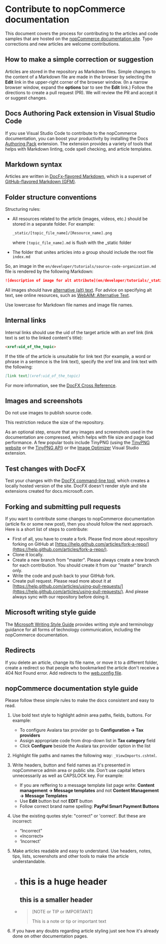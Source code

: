 # Contribute to nopCommerce documentation

This document covers the process for contributing to the articles and code samples that are hosted on the [nopCommerce documentation site](http://docs.nopcommerce.com). Typo corrections and new articles are welcome contributions.

## How to make a simple correction or suggestion

Articles are stored in the repository as Markdown files. Simple changes to the content of a Markdown file are made in the browser by selecting the **Edit** link in the upper-right corner of the browser window. (In a narrow browser window, expand the **options** bar to see the **Edit** link.) Follow the directions to create a pull request (PR). We will review the PR and accept it or suggest changes.

## Docs Authoring Pack extension in Visual Studio Code

If you use Visual Studio Code to contribute to the nopCommerce documentation, you can boost your productivity by installing the Docs [Authoring Pack](https://marketplace.visualstudio.com/items?itemName=docsmsft.docs-authoring-pack) extension. The extension provides a variety of tools that helps with Markdown linting, code spell checking, and article templates.

## Markdown syntax

Articles are written in [DocFx-flavored Markdown](https://dotnet.github.io/docfx/spec/docfx_flavored_markdown.html), which is a superset of [GitHub-flavored Markdown (GFM)](https://guides.github.com/features/mastering-markdown/).

## Folder structure conventions

Structuring rules:

- All resources related to the article (images, videos, etc.) should be stored in a separate folder. For example:

    ```sh
    _static/[topic_file_name]/[Resource_name].png
    ```

    where `[topic_file_name].md` is flush with the _static folder

- The folder that unites articles into a group should include the root file `index.md`

So, an image in the `en/developer/tutorials/source-code-organization.md` file is rendered by the following Markdown:

```md
![description of image for alt attribute](en/developer/tutorials/_static/source-code-organization/imagename.png)
```

All images should have [alternative (alt) text](https://wikipedia.org/wiki/Alt_attribute). For advice on specifying alt text, see online resources, such as [WebAIM: Alternative Text](https://webaim.org/techniques/alttext/).

Use lowercase for Markdown file names and image file names.

## Internal links

Internal links should use the uid of the target article with an xref link (link text is set to the linked content's title):

```md
<xref:uid_of_the_topic>
```

If the title of the article is unsuitable for link text (for example, a word or phrase in a sentence is the link text), specify the xref link and link text with the following:

```md
[link text](xref:uid_of_the_topic)
```

For more information, see the [DocFX Cross Reference](https://dotnet.github.io/docfx/spec/docfx_flavored_markdown.html#cross-reference).

## Images and screenshots

Do not use images to publish source code.

This restriction reduce the size of the repository.

As an optional step, ensure that any images and screenshots used in the documentation are compressed, which helps with file size and page load performance. A few popular tools include TinyPNG (using the [TinyPNG website](https://tinypng.com/) or the [TinyPNG API](https://tinypng.com/developers)) or the [Image Optimizer](https://marketplace.visualstudio.com/items?itemName=MadsKristensen.ImageOptimizer) Visual Studio extension.

## Test changes with DocFX

Test your changes with the [DocFX command-line tool](https://dotnet.github.io/docfx/tutorial/docfx_getting_started.html#2-use-docfx-as-a-command-line-tool), which creates a locally hosted version of the site. DocFX doesn't render style and site extensions created for docs.microsoft.com.

## Forking and submitting pull requests

If you want to contribute some changes to nopCommerce documentation (article fix or some new post), then you should follow the next approach. Here is a short list of steps to contribute:

- First of all, you have to create a fork. Please find more about repository forking on GitHub at [https://help.github.com/articles/fork-a-repo/](https://help.github.com/articles/fork-a-repo/).
- Clone it locally.
- Create a new branch from "master". Please always create a new branch for each contribution. You should create it from our "master" branch only.
- Write the code and push back to your GitHub fork.
- Create pull request. Please read more about it at [https://help.github.com/articles/using-pull-requests/](https://help.github.com/articles/using-pull-requests/). And please always sync with our repository before doing it.

## Microsoft writing style guide

The [Microsoft Writing Style Guide](https://docs.microsoft.com/style-guide/welcome/) provides writing style and terminology guidance for all forms of technology communication, including the nopCommerce documentation.

## Redirects

If you delete an article, change its file name, or move it to a different folder, create a redirect so that people who bookmarked the article don't receive a 404 Not Found error. Add redirects to the [web.config file](https://github.com/nopSolutions/nopCommerce-Docs/blob/master/web.config).

## nopCommerce documentation style guide

Please follow these simple rules to make the docs consistent and easy to read.

1. Use bold text style to highlight admin area paths, fields, buttons. For example:
	* To configure Avalara tax provider go to **Configuration → Tax providers**
	* Assign appropriate code from drop-down list in **Tax category** field
	* Click **Configure** beside the Avalara tax provider option in the list

1. Highlight file paths and names the following way: `_ViewImports.cshtml`. 
	
1. Write headers, button and field names as it's presented in nopCommerce admin area or public site. Don't use capital letters unnecessarily as well as CAPSLOCK key. For example:
	* If you are reffering to a message template list page write: **Content management → Message templates** and not **Content Management → Message Templates**
	* Use **Edit** button but not **EDIT** button
	* Follow correct brand name spelling: **PayPal Smart Payment Buttons**

1. Use the existing quotes style: "correct" or 'correct'. But these are incorrect:
	* “Incorrect”
	* «Incorrect»
	* ‘Incorrect’
	
1. Make articles readable and easy to understand. Use headers, notes, tips, lists, screenshots and other tools to make the article understandable.
	* 	# this is a huge header #
		## this is a smaller header ##
	* 	
		> [NOTE or TIP or IMPORTANT]
		> 
		> This is a note or tip or important text

1. If you have any doubts regarding article styling just see how it's already done on other documentation pages.